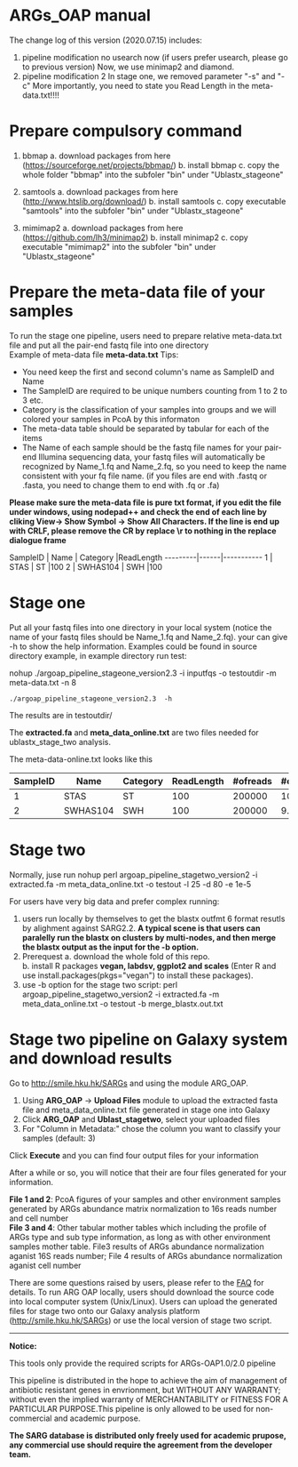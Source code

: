 ARGs_OAP manual
==========================================

The change log of this version (2020.07.15) includes:
1. pipeline modification
no usearch now (if users prefer usearch, please go to previous version)
Now, we use minimap2 and diamond.
2. pipeline modification 2
In stage one, we removed parameter "-s" and "-c"
More importantly, you need to state you Read Length in the meta-data.txt!!!! 

Prepare compulsory command
============================
1. bbmap
a. download packages from here (https://sourceforge.net/projects/bbmap/)
b. install bbmap
c. copy the whole folder "bbmap" into the subfoler "bin" under "Ublastx_stageone"

2. samtools
a. download packages from here (http://www.htslib.org/download/)
b. install samtools
c. copy executable "samtools" into the subfoler "bin" under "Ublastx_stageone"

3. mimimap2
a. download packages from here (https://github.com/lh3/minimap2)
b. install minimap2
c. copy executable "mimimap2" into the subfoler "bin" under "Ublastx_stageone"



Prepare the meta-data file of your samples  
==========================================
To run the stage one pipeline, users need to prepare relative meta-data.txt file and put all the pair-end fastq file into one directory  
Example of meta-data file **meta-data.txt**  Tips:   
* You need keep the first and second column's name as SampleID and Name
* The SampleID are required to be unique numbers counting from 1 to 2 to 3 etc.
* Category is the classification of your samples into groups and we will colored your samples in PcoA by this informaton
* The meta-data table should be separated by tabular for each of the items 
* The Name of each sample should be the fastq file names for your pair-end Illumina sequencing data, your fastq files will automatically be recognized by Name_1.fq and Name_2.fq, so you need to keep the name consistent with your fq file name. (if you files are end with .fastq or .fasta, you need to change them to end with .fq or .fa)
 
**Please make sure the meta-data file is pure txt format, if you edit the file under windows, using nodepad++ and check the end of each line by cliking View-> Show Symbol -> Show All Characters. If the line is end up with CRLF, please remove the CR by replace \r to nothing in the replace dialogue frame**

SampleID | Name | Category |ReadLength
---------|------|-----------
 1       | STAS | ST       |100
 2       | SWHAS104 | SWH  |100

Stage one
==================
Put all your fastq files into one directory in your local system (notice the name of your fastq files should be Name_1.fq and Name_2.fq). your can give -h to show the help information. Examples could be found in source directory example, in example directory run test:   

nohup ./argoap_pipeline_stageone_version2.3 -i inputfqs -o testoutdir -m meta-data.txt -n 8

    ./argoap_pipeline_stageone_version2.3  -h

The results are in testoutdir/

The **extracted.fa** and **meta_data_online.txt** are two files needed for ublastx_stage_two analysis.   

The meta-data-online.txt looks like this 

SampleID | Name | Category | ReadLength |#ofreads | #of16S| **#ofCell**
---------|------|-----------|----------|-------|----|---- 
 1       | STAS | ST  | 100| 200000 | 10.1  |   4.9
 2       | SWHAS104 | SWH | 100|200000 | 9.7 |    4.1


Stage two
========================================================
Normally, juse run
    nohup perl argoap_pipeline_stagetwo_version2 -i extracted.fa -m meta_data_online.txt -o testout -l 25 -d 80 -e 1e-5

For users have very big data and prefer complex running:
1. users run locally by themselves to get the blastx outfmt 6 format resutls by alighment against SARG2.2.
**A typical scene is that users can paralelly run the blastx on clusters by multi-nodes, and then merge the blastx output as the input for the -b option.**
2. Prerequest 
    a. download the whole fold of this repo.    
    b. install R packages **vegan, labdsv, ggplot2 and scales**  (Enter R and use install.packages(pkgs="vegan") to install these packages).
3. use -b option for the stage two script: 
perl argoap_pipeline_stagetwo_version2 -i extracted.fa -m meta_data_online.txt -o testout -b merge_blastx.out.txt

Stage two pipeline on Galaxy system and download results
========================================================
Go to http://smile.hku.hk/SARGs  and using the module ARG_OAP.  

1. Using **ARG_OAP** -> **Upload Files** module to upload the extracted fasta file and meta_data_online.txt file generated in stage one into Galaxy  
2. Click **ARG_OAP** and **Ublast_stagetwo**, select your uploaded files  
3. For \"Column in Metadata:\" chose the column you want to classify your samples (default: 3)

Click **Execute** and you can find four output files for your information

After a while or so, you will notice that their are four files generated for your information.  
 
**File 1 and 2**: PcoA figures of your samples and other environment samples generated by ARGs abundance matrix normalization to 16s reads number and cell number  
**File 3 and 4**: Other tabular mother tables which including the profile of ARGs type and sub type information, as long as with other environment samples mother table. File3 results of ARGs abundance normalization aganist 16S reads number; File 4 results of ARGs abundance normalization aganist cell number



There are some questions raised by users, please refer to the [FAQ](https://github.com/biofuture/Ublastx_stageone/wiki/FAQ) for details.  To run ARG OAP locally, users should download the source code into local computer system (Unix/Linux). Users can upload the generated files for stage two onto our Galaxy analysis platform (http://smile.hku.hk/SARGs) or use the local version of stage two script. 

------------------------------------------------------------------------------------------------------------------------  
**Notice:**

This tools only provide the required scripts for ARGs-OAP1.0/2.0 pipeline

This pipeline is distributed in the hope to achieve the aim of management of antibiotic resistant genes in envrionment, but WITHOUT ANY WARRANTY; without even the implied warranty of MERCHANTABILITY or FITNESS FOR A PARTICULAR PURPOSE.This pipeline is only allowed to be used for non-commercial and academic purpose.

**The SARG database is distributed only freely used for academic prupose, any commercial use should require the agreement from the developer team.** 

